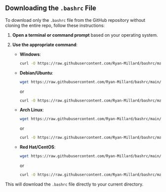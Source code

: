 ## Downloading the `.bashrc` File

To download only the `.bashrc` file from the GitHub repository without cloning the entire repo, follow these instructions:

1. **Open a terminal or command prompt** based on your operating system.

2. **Use the appropriate command**:

   - **Windows**:
     ```sh
     curl -O https://raw.githubusercontent.com/Ryan-Millard/bashrc/main/.bashrc
     ```

   - **Debian/Ubuntu**:
     ```sh
     wget https://raw.githubusercontent.com/Ryan-Millard/bashrc/main/.bashrc
     ```
     or
     ```sh
     curl -O https://raw.githubusercontent.com/Ryan-Millard/bashrc/main/.bashrc
     ```

   - **Arch Linux**:
     ```sh
     wget https://raw.githubusercontent.com/Ryan-Millard/bashrc/main/.bashrc
     ```
     or
     ```sh
     curl -O https://raw.githubusercontent.com/Ryan-Millard/bashrc/main/.bashrc
     ```

   - **Red Hat/CentOS**:
     ```sh
     wget https://raw.githubusercontent.com/Ryan-Millard/bashrc/main/.bashrc
     ```
     or
     ```sh
     curl -O https://raw.githubusercontent.com/Ryan-Millard/bashrc/main/.bashrc
     ```

This will download the `.bashrc` file directly to your current directory.
